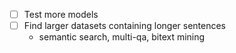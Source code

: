 - [ ] Test more models
- [ ] Find larger datasets containing longer sentences
  - semantic search, multi-qa, bitext mining
